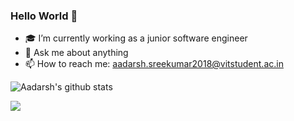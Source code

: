 ### Hello World 👋 

<!--
**AadarshSree/AadarshSree** is a ✨ _special_ ✨ repository because its `README.md` (this file) appears on your GitHub profile.
-->

- 🎓 I’m currently working as a junior software engineer
- 💬 Ask me about anything
- 📫 How to reach me: aadarsh.sreekumar2018@vitstudent.ac.in

![Aadarsh's github stats](https://github-readme-stats.vercel.app/api?username=aadarshSree&theme=great-gatsby&show_icons=true&bg_color=30,e96443,904e95&title_color=fff&text_color=fff)

![](https://storage.googleapis.com/gweb-uniblog-publish-prod/original_images/Dino_non-birthday_version.gif)

